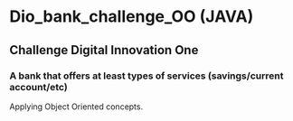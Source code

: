 # Dio_bank_challenge_OO (JAVA)

## Challenge Digital Innovation One 
### A bank that offers at least types of services (savings/current account/etc)
Applying Object Oriented concepts.
